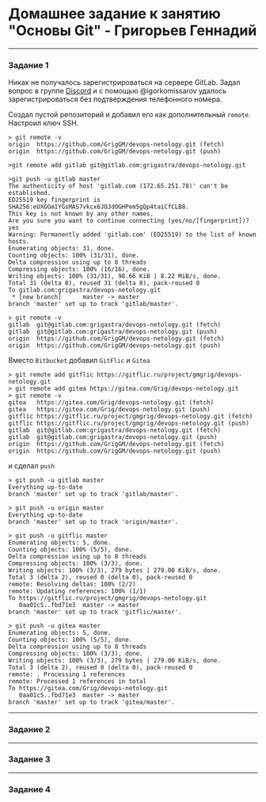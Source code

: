 # Домашнее задание к занятию "Основы Git" - Григорьев Геннадий
---

### Задание 1

Никак не получалось зарегистрироваться на сервере GitLab. Задал вопрос в группе [Discord](https://discord.com/channels/967379343452033064/1184960088922918932) и с помощью @igorkomissarov удалось зарегистрироваться без подтверждения телефонного номера.

Создал пустой репозиторий и добавил его как дополнительный `remote`. Настроил ключ SSH.

```
> git remote -v
origin  https://github.com/GrigGM/devops-netology.git (fetch)
origin  https://github.com/GrigGM/devops-netology.git (push)

>git remote add gitlab git@gitlab.com:grigastra/devops-netology.git

>git push -u gitlab master
The authenticity of host 'gitlab.com (172.65.251.78)' can't be established.
ED25519 key fingerprint is SHA256:eUXGGm1YGsMAS7vkcx6JOJdOGHPem5gQp4taiCfCLB8.
This key is not known by any other names.
Are you sure you want to continue connecting (yes/no/[fingerprint])? yes
Warning: Permanently added 'gitlab.com' (ED25519) to the list of known hosts.
Enumerating objects: 31, done.
Counting objects: 100% (31/31), done.
Delta compression using up to 8 threads
Compressing objects: 100% (16/16), done.
Writing objects: 100% (31/31), 98.66 KiB | 8.22 MiB/s, done.
Total 31 (delta 8), reused 31 (delta 8), pack-reused 0
To gitlab.com:grigastra/devops-netology.git
 * [new branch]      master -> master
branch 'master' set up to track 'gitlab/master'.

> git remote -v
gitlab  git@gitlab.com:grigastra/devops-netology.git (fetch)
gitlab  git@gitlab.com:grigastra/devops-netology.git (push)
origin  https://github.com/GrigGM/devops-netology.git (fetch)
origin  https://github.com/GrigGM/devops-netology.git (push)
```

Вместо `Bitbucket` добавил `GitFlic` и `Gitea`

```
> git remote add gitflic https://gitflic.ru/project/gmgrig/devops-netology.git
> git remote add gitea https://gitea.com/Grig/devops-netology.git
> git remote -v
gitea   https://gitea.com/Grig/devops-netology.git (fetch)
gitea   https://gitea.com/Grig/devops-netology.git (push)
gitflic https://gitflic.ru/project/gmgrig/devops-netology.git (fetch)
gitflic https://gitflic.ru/project/gmgrig/devops-netology.git (push)
gitlab  git@gitlab.com:grigastra/devops-netology.git (fetch)
gitlab  git@gitlab.com:grigastra/devops-netology.git (push)
origin  https://github.com/GrigGM/devops-netology.git (fetch)
origin  https://github.com/GrigGM/devops-netology.git (push)
```

и сделал `push`

```
> git push -u gitlab master
Everything up-to-date
branch 'master' set up to track 'gitlab/master'.

> git push -u origin master
Everything up-to-date
branch 'master' set up to track 'origin/master'.

> git push -u gitflic master
Enumerating objects: 5, done.
Counting objects: 100% (5/5), done.
Delta compression using up to 8 threads
Compressing objects: 100% (3/3), done.
Writing objects: 100% (3/3), 279 bytes | 279.00 KiB/s, done.
Total 3 (delta 2), reused 0 (delta 0), pack-reused 0
remote: Resolving deltas: 100% (2/2)
remote: Updating references: 100% (1/1)
To https://gitflic.ru/project/gmgrig/devops-netology.git
   0aa01c5..fbd71e3  master -> master
branch 'master' set up to track 'gitflic/master'.

> git push -u gitea master
Enumerating objects: 5, done.
Counting objects: 100% (5/5), done.
Delta compression using up to 8 threads
Compressing objects: 100% (3/3), done.
Writing objects: 100% (3/3), 279 bytes | 279.00 KiB/s, done.
Total 3 (delta 2), reused 0 (delta 0), pack-reused 0
remote: . Processing 1 references
remote: Processed 1 references in total
To https://gitea.com/Grig/devops-netology.git
   0aa01c5..fbd71e3  master -> master
branch 'master' set up to track 'gitea/master'.
```

---

### Задание 2



---

### Задание 3



---

### Задание 4

